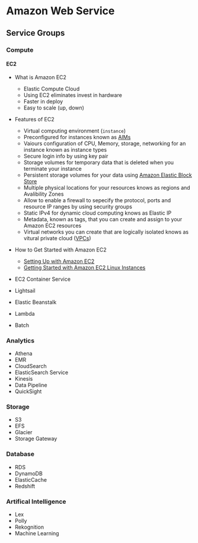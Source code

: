 # Amazon Web Service
## Service Groups
### Compute
#### EC2
* What is Amazon EC2
  * Elastic Compute Cloud
  * Using EC2 eliminates invest in hardware
  * Faster in deploy
  * Easy to scale (up, down)

* Features of EC2
  * Virtual computing environment (``instance``)
  * Preconfigured for instances known as [AIMs](https://goo.gl/S1Zx8Q)
  * Vaiours configuration of CPU, Memory, storage, networking for an instance known as instance types
  * Secure login info by using key pair
  * Storage volumes for temporary data that is deleted when you terminate your instance
  * Persistent storage volumes for your data using [Amazon Elastic Block Store](https://goo.gl/zI7bfv)
  * Multiple physical locations for your resources knows as regions and Avalibility Zones
  * Allow to enable a firewall to sepecify the protocol, ports and resource IP ranges by using security groups
  * Static IPv4 for dynamic cloud computing knows as Elastic IP
  * Metadata, known as tags, that you can create and assign to your Amazon EC2 resources
  * Virtual networks you can create that are logically isolated knows as vitural private cloud ([VPCs](https://goo.gl/iezE9q))

* How to Get Started with Amazon EC2
  * [Setting Up with Amazon EC2](https://goo.gl/2auHqd)
  * [Getting Started with Amazon EC2 Linux Instances](https://goo.gl/oodKd)


* EC2 Container Service
* Lightsail
* Elastic Beanstalk
* Lambda
* Batch

### Analytics
* Athena
* EMR
* CloudSearch
* ElasticSearch Service
* Kinesis
* Data Pipeline
* QuickSight


### Storage
* S3
* EFS
* Glacier
* Storage Gateway


### Database
* RDS
* DynamoDB
* ElasticCache
* Redshift

### Artifical Intelligence
* Lex
* Polly
* Rekognition
* Machine Learning
